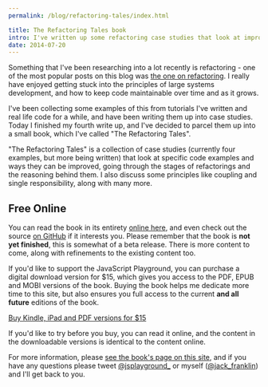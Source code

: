 ```yaml
---
permalink: /blog/refactoring-tales/index.html

title: The Refactoring Tales book
intro: I've written up some refactoring case studies that look at improving existing code and writing maintainable code into a small ebook.
date: 2014-07-20
---
```


Something that I've been researching into a lot recently is refactoring - one of the most popular posts on this blog was [the one on refactoring](http://javascriptplayground.com/blog/2013/06/refactoring-js/). I really have enjoyed getting stuck into the principles of large systems development, and how to keep code maintainable over time and as it grows.

I've been collecting some examples of this from tutorials I've written and real life code for a while, and have been writing them up into case studies. Today I finished my fourth write up, and I've decided to parcel them up into a small book, which I've called "The Refactoring Tales".

"The Refactoring Tales" is a collection of case studies (currently four examples, but more being written) that look at specific code examples and ways they can be improved, going through the stages of refactorings and the reasoning behind them. I also discuss some principles like coupling and single responsibility, along with many more.

## Free Online

You can read the book in its entirety [online here](/the-refactoring-tales), and even check out the source [on GitHub](https://github.com/jackfranklin/the-refactoring-tales) if it interests you. Please remember that the book is **not yet finished**, this is somewhat of a beta release. There is more content to come, along with refinements to the existing content too.

If you'd like to support the JavaScript Playground, you can purchase a digital download version for $15, which gives you access to the PDF, EPUB and MOBI versions of the book. Buying the book helps me dedicate more time to this site, but also ensures you full access to the current **and all future** editions of the book.

<a class="buynow" href="https://transactions.sendowl.com/products/64361/A591CEA4/add_to_cart" rel="nofollow">Buy Kindle, iPad and PDF versions for $15</a>

If you'd like to try before you buy, you can read it online, and the content in the downloadable versions is identical to the content online.

For more information, please [see the book's page on this site](/the-refactoring-tales), and if you have any questions please tweet [@jsplayground\_](http://twitter.com/jsplayground_) or myself ([@jack_franklin](http://twitter.com/jack_franklin)) and I'll get back to you.
